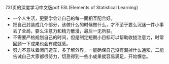 731页的深度学习中文版pdf
ESL(Elements of Statistical Learning)

- 一个人生活，更要学会让自己的每一面相互配合好。
- 把自己封装成几个部分，该做什么的时候做什么，才不至于要么沉迷一件小事丢了全局，要么注意力和精力散漫，最后一无所获。
- 不需要严格规划自己的时间，但是制定短期小目标可以帮助收拢注意力，时常回顾一下成果也会有成就感。
- 努力不意味着闭门造车，多了解外界，一能确保自己没有漏掉什么通知，二能告诫自己大家都很努力，切忌得到一些小成果就容易满足，开始懈怠。